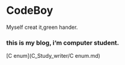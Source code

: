 # CodeBoy
Myself creat it,green hander.

### this is my blog, i‘m computer student.

[C enum](C_Study_writer/C enum.md)
